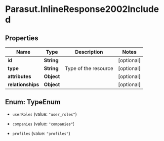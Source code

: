 # Parasut.InlineResponse2002Included

## Properties
Name | Type | Description | Notes
------------ | ------------- | ------------- | -------------
**id** | **String** |  | [optional] 
**type** | **String** | Type of the resource | [optional] 
**attributes** | **Object** |  | [optional] 
**relationships** | **Object** |  | [optional] 


<a name="TypeEnum"></a>
## Enum: TypeEnum


* `userRoles` (value: `"user_roles"`)

* `companies` (value: `"companies"`)

* `profiles` (value: `"profiles"`)




